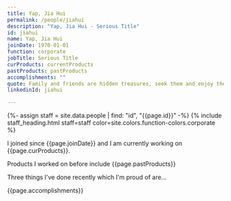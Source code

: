 ```yaml
---
title: Yap, Jia Hui
permalink: /people/jiahui
description: "Yap, Jia Hui - Serious Title"
id: jiahui
name: Yap, Jia Hui
joinDate: 1970-01-01
function: corporate
jobTitle: Serious Title
curProducts: currentProducts
pastProducts: pastProducts
accomplishments: ""
quote: Family and friends are hidden treasures, seek them and enjoy their riches.
linkedinId: jiahui

---
```


{%- assign staff = site.data.people | find: "id", "{{page.id}}" -%}
{% include staff_heading.html staff=staff color=site.colors.function-colors.corporate %}

<p>I joined since {{page.joinDate}} and I am currently working on {{page.curProducts}}.</p>

<p>Products I worked on before include {{page.pastProducts}}</p>

<p>Three things I've done recently which I'm proud of are...</p>
{{page.accomplishments}}
